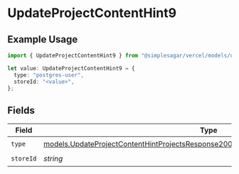 # UpdateProjectContentHint9

## Example Usage

```typescript
import { UpdateProjectContentHint9 } from "@simplesagar/vercel/models/updateprojectop.js";

let value: UpdateProjectContentHint9 = {
  type: "postgres-user",
  storeId: "<value>",
};
```

## Fields

| Field                                                                                                                                                                                | Type                                                                                                                                                                                 | Required                                                                                                                                                                             | Description                                                                                                                                                                          |
| ------------------------------------------------------------------------------------------------------------------------------------------------------------------------------------ | ------------------------------------------------------------------------------------------------------------------------------------------------------------------------------------ | ------------------------------------------------------------------------------------------------------------------------------------------------------------------------------------ | ------------------------------------------------------------------------------------------------------------------------------------------------------------------------------------ |
| `type`                                                                                                                                                                               | [models.UpdateProjectContentHintProjectsResponse200ApplicationJSONResponseBodyEnv9Type](../models/updateprojectcontenthintprojectsresponse200applicationjsonresponsebodyenv9type.md) | :heavy_check_mark:                                                                                                                                                                   | N/A                                                                                                                                                                                  |
| `storeId`                                                                                                                                                                            | *string*                                                                                                                                                                             | :heavy_check_mark:                                                                                                                                                                   | N/A                                                                                                                                                                                  |